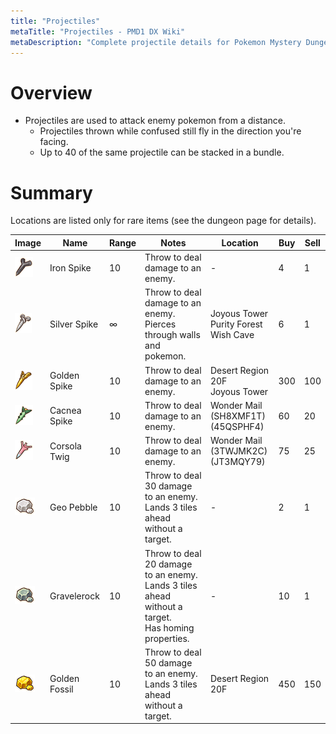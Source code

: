 ```yaml
---
title: "Projectiles"
metaTitle: "Projectiles - PMD1 DX Wiki"
metaDescription: "Complete projectile details for Pokemon Mystery Dungeon: Rescue Team DX."
---
```


# Overview

- Projectiles are used to attack enemy pokemon from a distance.
    - Projectiles thrown while confused still fly in the direction you're facing.
    - Up to 40 of the same projectile can be stacked in a bundle.

# Summary

Locations are listed only for rare items (see the dungeon page for details).

<table class="itemListCentered">
  <thead>
    <tr>
      <th>Image</th>
      <th>Name</th>
      <th>Range</th>
      <th>Notes</th>
      <th>Location</th>
      <th>Buy</th>
      <th>Sell</th>
    </tr>
  </thead>
  <tbody>
    <tr>
      <td><img src="../images/items/iron_spike.png"/></td>
      <td class="priceTableName">Iron Spike</td>
      <td>10</td>
      <td class="leftText">Throw to deal damage to an enemy.</td>
      <td>-</td>
      <td>4</td>
      <td>1</td>
    </tr>
    <tr>
      <td><img src="../images/items/silver_spike.png"/></td>
      <td class="priceTableName">Silver Spike</td>
      <td>∞</td>
      <td class="leftText">Throw to deal damage to an enemy.<br/>Pierces through walls and pokemon.</td>
      <td>Joyous Tower<br/>Purity Forest<br/>Wish Cave</td>
      <td>6</td>
      <td>1</td>
    </tr>
    <tr>
      <td><img src="../images/items/golden_spike.png"/></td>
      <td class="priceTableName">Golden Spike</td>
      <td>10</td>
      <td class="leftText">Throw to deal damage to an enemy.</td>
      <td>Desert Region 20F<br/>Joyous Tower</td>
      <td>300</td>
      <td>100</td>
    </tr>
    <tr>
      <td><img src="../images/items/cacnea_spike.png"/></td>
      <td class="priceTableName">Cacnea Spike</td>
      <td>10</td>
      <td class="leftText">Throw to deal damage to an enemy.</td>
      <td>Wonder Mail<br/>(SH8XMF1T)<br/>(45QSPHF4)</td>
      <td>60</td>
      <td>20</td>
    </tr>
    <tr>
      <td><img src="../images/items/corsola_twig.png"/></td>
      <td class="priceTableName">Corsola Twig</td>
      <td>10</td>
      <td class="leftText">Throw to deal damage to an enemy.</td>
      <td>Wonder Mail<br/>(3TWJMK2C)<br/>(JT3MQY79)</td>
      <td>75</td>
      <td>25</td>
    </tr>
    <tr>
      <td><img src="../images/items/geo_pebble.png"/></td>
      <td class="priceTableName">Geo Pebble</td>
      <td>10</td>
      <td class="leftText">Throw to deal 30 damage to an enemy.<br/>Lands 3 tiles ahead without a target.</td>
      <td>-</td>
      <td>2</td>
      <td>1</td>
    </tr>
    <tr>
      <td><img src="../images/items/gravelerock.png"/></td>
      <td class="priceTableName">Gravelerock</td>
      <td>10</td>
      <td class="leftText">Throw to deal 20 damage to an enemy.<br/>Lands 3 tiles ahead without a target.<br/>Has homing properties.</td>
      <td>-</td>
      <td>10</td>
      <td>1</td>
    </tr>
    <tr>
      <td><img src="../images/items/golden_fossil.png"/></td>
      <td class="priceTableName">Golden Fossil</td>
      <td>10</td>
      <td class="leftText">Throw to deal 50 damage to an enemy.<br/>Lands 3 tiles ahead without a target.</td>
      <td>Desert Region 20F</td>
      <td>450</td>
      <td>150</td>
    </tr>
  </tbody>
</table>
